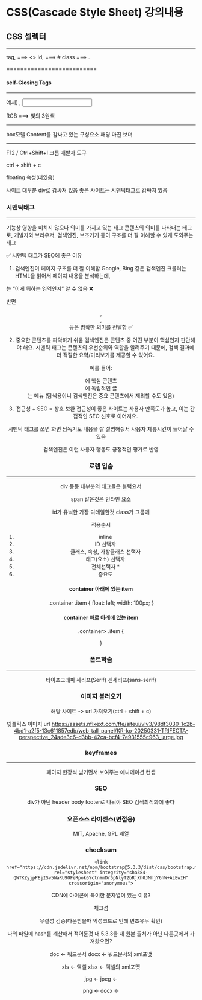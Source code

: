# CSS(Cascade Style Sheet) 강의내용 

## CSS 셀렉터
---
tag, ===> <>
id, ===> #
class ===> .

==========================

#### self-Closing Tags
---


예시) <img>, <input>





RGB ===> 빛의 3원색

------------

box모델
Content를 감싸고 있는 구성요소
패딩
마진
보더

-------------

F12 / Ctrl+Shift+I 크롬 개발자 도구

ctrl + shift + c



floating 속성(떠있음)

사이트 대부분 div로 감싸져 있음
좋은 사이트는 시맨틱태그로 감싸져 있음

### 시맨틱태그
---
기능상 영향을 미치지 않으나 의미를 가지고 있는 태그
콘텐츠의 의미를 나타내는 태그로, 개발자와 브라우저, 검색엔진, 보조기기 등이 구조를 더 잘 이해할 수 있게 도와주는 태그

✅ 시맨틱 태그가 SEO에 좋은 이유

1. 검색엔진이 페이지 구조를 더 잘 이해함
Google, Bing 같은 검색엔진 크롤러는 HTML을 읽어서 페이지 내용을 분석하는데,

<div>는 “이게 뭐하는 영역인지” 알 수 없음 ❌

반면 <header>, <nav>, <article> 등은 명확한 의미를 전달함 ✅

2. 중요한 콘텐츠를 파악하기 쉬움
검색엔진은 콘텐츠 중 어떤 부분이 핵심인지 판단해야 해요.
시맨틱 태그는 콘텐츠의 우선순위와 역할을 알려주기 때문에,
검색 결과에 더 적절한 요약/미리보기를 제공할 수 있어요.

예를 들어:

<main>에 핵심 콘텐츠

<article>에 독립적인 글

<nav>는 메뉴 (탐색용이니 검색엔진은 중요 콘텐츠에서 제외할 수도 있음)

3. 접근성 + SEO = 상호 보완
접근성이 좋은 사이트는 사용자 만족도가 높고, 이는 간접적인 SEO 신호로 이어져요.

시맨틱 태그를 쓰면 화면 낭독기도 내용을 잘 설명해줘서 사용자 체류시간이 늘어날 수 있음

검색엔진은 이런 사용자 행동도 긍정적인 평가로 반영

### 로렘 입숨
---



div 등등 대부분의 태그들은 블럭요서

span 같은것은 인라인 요소



id가 유닉한 가장 디테일한것
class가 그룹에 

적용순서
1. inline
2. ID 선택자
3. 클래스, 속성, 가상클래스 선택자
4. 태그(요소) 선택자
5. 전체선택자 *
6. 중요도





#### container 아래에 있는 item
.container .item {
    float: left;
    width: 100px;
}
#### container 바로 아래에 있는 item
.container> .item {

}


### 폰트학습
---
타이포그래피
세리프(Serif)
센세리프(sans-serif)



### 이미지 불러오기
해당 사이트 -> url 가져오기(ctrl + shift + c)

넷플릭스 이미지 url
https://assets.nflxext.com/ffe/siteui/vlv3/98df3030-1c2b-4bd1-a2f5-13c611857edb/web_tall_panel/KR-ko-20250331-TRIFECTA-perspective_24ade3c6-d3bb-42ca-bcf4-7e931555c963_large.jpg

### keyframes
---
페이지 한장씩 넘기면서 보여주는 애니메이션 컨셉



### SEO
div가 아닌 header body footer로 나눠야 SEO 검색최적화에 좋다


### 오픈소스 라이센스(면접용)
MIT, Apache, GPL 계열


### checksum
    <link href="https://cdn.jsdelivr.net/npm/bootstrap@5.3.3/dist/css/bootstrap.min.css" rel="stylesheet" integrity="sha384-QWTKZyjpPEjISv5WaRU9OFeRpok6YctnYmDr5pNlyT2bRjXh0JMhjY6hW+ALEwIH" crossorigin="anonymous">

CDN에 아이콘에 특이한 문자열이 있는 이유?

체크섬

무결성 검증(다운받을때 악성코드로 인해 변조유무 확인)

나의 파일에 hash를 계산해서 적어둔것
내 5.3.3을 내 원본 출처가 아닌 다른곳에서 가져왔으면?


doc <- 워드문서
docx <- 워드문서의 xml포맷

xls <- 엑셀
xlsx <- 엑셀의 xml포맷

jpg <- 
jpeg <- 


png <- 
docx <- 



